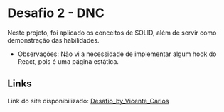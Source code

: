# Desafio 2 - DNC

Neste projeto, foi aplicado os conceitos de SOLID, além de servir como demonstração das habilidades.

- Observações: Não vi a necessidade de implementar algum hook do React, pois é uma página estática.

## Links

Link do site disponibilizado: [Desafio_by_Vicente_Carlos](https://master--desafio-3-dnc-by-vicente.netlify.app/)